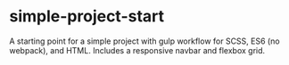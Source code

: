 # simple-project-start
A starting point for a simple project with gulp workflow for SCSS, ES6 (no webpack), and HTML. Includes a responsive navbar and flexbox grid.
